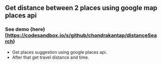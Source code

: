 ## Get distance between 2 places using google map places api

### See demo  (here)[https://codesandbox.io/s/github/chandrakantap/distanceSearch)

- Get places suggestion using google places api.
- After that get travel distance and time.
